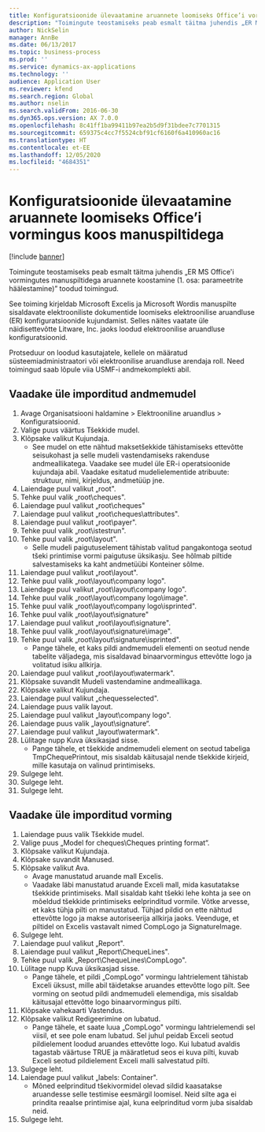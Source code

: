 ```yaml
---
title: Konfiguratsioonide ülevaatamine aruannete loomiseks Office’i vormingus koos manuspiltidega
description: "Toimingute teostamiseks peab esmalt täitma juhendis „ER MS Office'i vormingutes manuspiltidega aruannete koostamine (1. osa: parameetrite häälestamine)” toodud toimingud."
author: NickSelin
manager: AnnBe
ms.date: 06/13/2017
ms.topic: business-process
ms.prod: ''
ms.service: dynamics-ax-applications
ms.technology: ''
audience: Application User
ms.reviewer: kfend
ms.search.region: Global
ms.author: nselin
ms.search.validFrom: 2016-06-30
ms.dyn365.ops.version: AX 7.0.0
ms.openlocfilehash: 8c41ff1ba99411b97ea2b5d9f31bdee7c7701315
ms.sourcegitcommit: 659375c4cc7f5524cbf91cf6160f6a410960ac16
ms.translationtype: HT
ms.contentlocale: et-EE
ms.lasthandoff: 12/05/2020
ms.locfileid: "4684351"
---
```

# <a name="review-configurations-to-generate-reports-in-office-format-that-have-embedded-images"></a>Konfiguratsioonide ülevaatamine aruannete loomiseks Office’i vormingus koos manuspiltidega

[!include [banner](../../includes/banner.md)]

Toimingute teostamiseks peab esmalt täitma juhendis „ER MS Office'i vormingutes manuspiltidega aruannete koostamine (1. osa: parameetrite häälestamine)” toodud toimingud.

See toiming kirjeldab Microsoft Excelis ja Microsoft Wordis manuspilte sisaldavate elektrooniliste dokumentide loomiseks elektroonilise aruandluse (ER) konfiguratsioonide kujundamist. Selles näites vaatate üle näidisettevõtte Litware, Inc. jaoks loodud elektroonilise aruandluse konfiguratsioonid. 

Protseduur on loodud kasutajatele, kellele on määratud süsteemiadministraatori või elektroonilise aruandluse arendaja roll. Need toimingud saab lõpule viia USMF-i andmekomplekti abil.


## <a name="review-the-imported-data-model"></a>Vaadake üle imporditud andmemudel
1. Avage Organisatsiooni haldamine > Elektrooniline aruandlus > Konfiguratsioonid.
2. Valige puus väärtus Tšekkide mudel.
3. Klõpsake valikut Kujundaja.
    * See mudel on ette nähtud maksetšekkide tähistamiseks ettevõtte seisukohast ja selle mudeli vastendamiseks rakenduse andmeallikatega. Vaadake see mudel üle ER-i operatsioonide kujundaja abil. Vaadake esitatud mudelielementide atribuute: struktuur, nimi, kirjeldus, andmetüüp jne.   
4. Laiendage puul valikut „root".
5. Tehke puul valik „root\cheques".
6. Laiendage puul valikut „root\cheques"
7. Laiendage puul valikut „root\cheques\attributes".
8. Laiendage puul valikut „root\payer".
9. Tehke puul valik „root\istestrun".
10. Tehke puul valik „root\layout".
    * Selle mudeli paigutuselement tähistab valitud pangakontoga seotud tšeki printimise vormi paigutuse üksikasju. See hõlmab piltide salvestamiseks ka kaht andmetüübi Konteiner sõlme.   
11. Laiendage puul valikut „root\layout".
12. Tehke puul valik „root\layout\company logo".
13. Laiendage puul valikut „root\layout\company logo".
14. Tehke puul valik „root\layout\company logo\image".
15. Tehke puul valik „root\layout\company logo\isprinted".
16. Tehke puul valik „root\layout\signature"
17. Laiendage puul valikut „root\layout\signature".
18. Tehke puul valik „root\layout\signature\image".
19. Tehke puul valik „root\layout\signature\isprinted".
    * Pange tähele, et kaks pildi andmemudeli elementi on seotud nende tabelite väljadega, mis sisaldavad binaarvormingus ettevõtte logo ja volitatud isiku allkirja.  
20. Laiendage puul valikut „root\layout\watermark".
21. Klõpsake suvandit Mudeli vastendamine andmeallikaga.
22. Klõpsake valikut Kujundaja.
23. Laiendage puul valikut „chequesselected".
24. Laiendage puus valik layout.
25. Laiendage puul valikut „layout\company logo".
26. Laiendage puus valik „layout\signature“.
27. Laiendage puul valikut „layout\watermark".
28. Lülitage nupp Kuva üksikasjad sisse.
    * Pange tähele, et tšekkide andmemudeli element on seotud tabeliga TmpChequePrintout, mis sisaldab käitusajal nende tšekkide kirjeid, mille kasutaja on valinud printimiseks.   
29. Sulgege leht.
30. Sulgege leht.
31. Sulgege leht.

## <a name="review-the-imported-format"></a>Vaadake üle imporditud vorming
1. Laiendage puus valik Tšekkide mudel.
2. Valige puus „Model for cheques\Cheques printing format“.
3. Klõpsake valikut Kujundaja.
4. Klõpsake suvandit Manused.
5. Klõpsake valikut Ava.
    * Avage manustatud aruande mall Excelis.  
    * Vaadake läbi manustatud aruande Exceli mall, mida kasutatakse tšekkide printimiseks. Mall sisaldab kaht tšekki lehe kohta ja see on mõeldud tšekkide printimiseks eelprinditud vormile. Võtke arvesse, et kaks tühja pilti on manustatud. Tühjad pildid on ette nähtud ettevõtte logo ja makse autoriseerija allkirja jaoks. Veenduge, et piltidel on Excelis vastavalt nimed CompLogo ja SignatureImage.   
6. Sulgege leht.
7. Laiendage puul valikut „Report".
8. Laiendage puul valikut „Report\ChequeLines".
9. Tehke puul valik „Report\ChequeLines\CompLogo".
10. Lülitage nupp Kuva üksikasjad sisse.
    * Pange tähele, et pildi „CompLogo” vormingu lahtrielement tähistab Exceli üksust, mille abil täidetakse aruandes ettevõtte logo pilt. See vorming on seotud pildi andmemudeli elemendiga, mis sisaldab käitusajal ettevõtte logo binaarvormingus pilti.   
11. Klõpsake vahekaarti Vastendus.
12. Klõpsake valikut Redigeerimine on lubatud.
    * Pange tähele, et saate luua „CompLogo" vormingu lahtrielemendi sel viisil, et see pole enam lubatud. Sel juhul peidab Exceli seotud pildielement loodud aruandes ettevõtte logo. Kui lubatud avaldis tagastab väärtuse TRUE ja määratletud seos ei kuva pilti, kuvab Exceli seotud pildielement Exceli malli salvestatud pilti.   
13. Sulgege leht.
14. Laiendage puul valikut „labels: Container".
    * Mõned eelprinditud tšekivormidel olevad sildid kaasatakse aruandesse selle testimise eesmärgil loomisel. Neid silte aga ei prindita reaalse printimise ajal, kuna eelprinditud vorm juba sisaldab neid.  
15. Sulgege leht.

